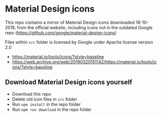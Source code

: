 # Material Design icons

This repo contains a mirror of Material Design icons downloaded 18-10-2019, from the official website, including icons not in the outdated Google repo (https://github.com/google/material-design-icons)

Files within `src` folder is licensed by Google under Apache license version 2.0  

- https://material.io/tools/icons/?style=baseline  
- https://web.archive.org/web/20190320151142/https://material.io/tools/icons/?style=baseline

## Download Material Design icons yourself

- Download this repo
- Delete old icon files in `src` folder
- Run `npm install` in the repo folder
- Run `npm run download` in the repo folder
